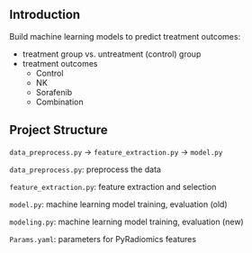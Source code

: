 ## Introduction
Build machine learning models to predict treatment outcomes:
* treatment group vs. untreatment (control) group
* treatment outcomes
    * Control
    * NK
    * Sorafenib
    * Combination

## Project Structure
`data_preprocess.py` -> `feature_extraction.py` -> `model.py`

`data_preprocess.py`: preprocess the data

`feature_extraction.py`: feature extraction and selection

`model.py`: machine learning model training, evaluation (old)

`modeling.py`: machine learning model training, evaluation (new)

`Params.yaml`: parameters for PyRadiomics features